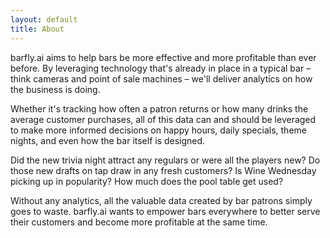 ```yaml
---
layout: default
title: About
---
```


barfly.ai aims to help bars be more effective and more profitable than ever before. By leveraging technology that's already in place in a typical bar – think cameras and point of sale machines – we'll deliver analytics on how the business is doing.

Whether it's tracking how often a patron returns or how many drinks the average customer purchases, all of this data can and should be leveraged to make more informed decisions on happy hours, daily specials, theme nights, and even how the bar itself is designed.

Did the new trivia night attract any regulars or were all the players new? Do those new drafts on tap draw in any fresh customers? Is Wine Wednesday picking up in popularity? How much does the pool table get used?

Without any analytics, all the valuable data created by bar patrons simply goes to waste. barfly.ai wants to empower bars everywhere to better serve their customers and become more profitable at the same time.
